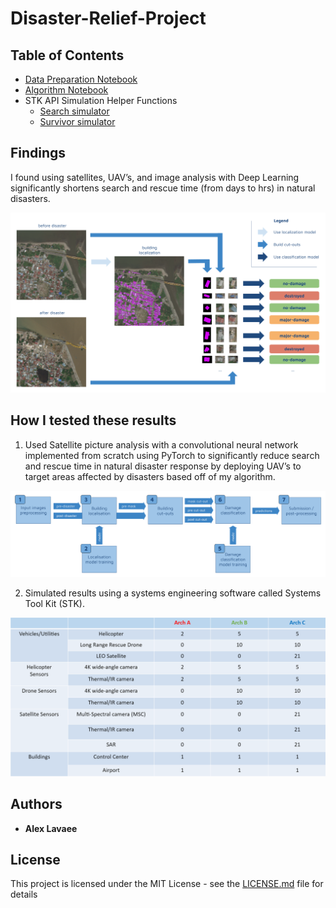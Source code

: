 # Disaster-Relief-Project

## Table of Contents

- [Data Preparation Notebook](data_preparation.ipynb)
- [Algorithm Notebook](disaster_model.ipynb)
- STK API Simulation Helper Functions
  - [Search simulator](search_simulator.py)
  - [Survivor simulator](survivor_simulator.py)

## Findings
I found using satellites, UAV’s, and image analysis with Deep Learning significantly shortens search and rescue time (from days to hrs) in natural disasters. 

<img src="ML_pipeline.png" width="750">

## How I tested these results
1. Used Satellite picture analysis with a convolutional neural network implemented from scratch using PyTorch to significantly reduce search and rescue time in natural disaster response by deploying UAV’s to target areas affected by disasters based off of my algorithm. 

<img src=data_pipeline.png width="750">

2. Simulated results using a systems engineering software called Systems Tool Kit (STK). 

<img src=STK_simulation.png width="750">

## Authors

- **Alex Lavaee**

## License

This project is licensed under the MIT License - see the [LICENSE.md](LICENSE.md) file for details
